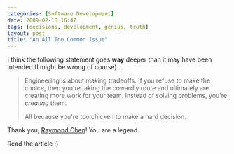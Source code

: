 ```yaml
---
categories: [Software Development]
date: 2009-02-18 16:47
tags: [decisions, development, genius, truth]
layout: post
title: "An All Too Common Issue"
---
```

I think the following statement goes <strong>way</strong> deeper than it may have been intended (I might be wrong of course)...
<blockquote cite="Raymond Chen"><p>Engineering is about making tradeoffs. If you refuse to make the choice, then you're taking the cowardly route and ultimately are creating more work for your team. Instead of solving problems, you're <em>creating</em> them.

All because you're too chicken to make a hard decision.</p></blockquote>
Thank you, <a href="http://blogs.msdn.com/oldnewthing/archive/posts/9416485.aspx" title="The checkbox: The mating call of the loser">Raymond Chen</a>! You are a legend.

Read the article :)

<!--adsense-->
